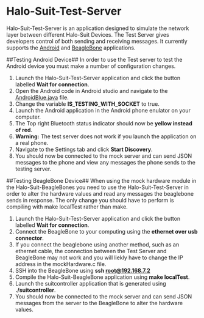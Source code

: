 # Halo-Suit-Test-Server
Halo-Suit-Test-Server is an application designed to simulate the network layer between different Halo-Suit Devices. The Test Server gives developers control of both sending and receiving messages.
It currently supports the [Android](https://github.com/SFU-Embedded-Cosplay/Halo-Suit-Android) and [BeagleBone](https://github.com/SFU-Embedded-Cosplay/Halo-Suit-BeagleBone) applications.

##Testing Android Device##
In order to use the Test server to test the Android device you must make a number of configuration changes.

1. Launch the Halo-Suit-Test-Server application and click the button labelled **Wait for connection**.
2. Open the Android code in Android studio and navigate to the [AndroidBlue.java](https://github.com/SFU-Embedded-Cosplay/Halo-Suit-Android/blob/master/app/src/main/java/com/haloproject/bluetooth/AndroidBlue.java) file.
3. Change the variable **IS_TESTING_WITH_SOCKET** to true.
4. Launch the Android application in the Android phone enulator on your computer. 
 1. The Top right Bluetooth status indicator should now be **yellow instead of red**.
 2. **Warning:** The test server does not work if you launch the application on a real phone.
5. Navigate to the Settings tab and click **Start Discovery**.
6. You should now be connected to the mock server and can send JSON messages to the phone and view any messages the phone sends to the testing server.

##Testing BeagleBone Device##
When using the mock hardware module in the Halo-Suit-BeagleBones you need to use the Halo-Suit-Test-Server in order to alter the hardware values and read any messages the beaglebone sends in response.  The only change you should have to perform is compiling with make localTest rather than make.

1. Launch the Halo-Suit-Test-Server application and click the button labelled **Wait for connection**.
2. Connect the BeagleBone to your computing using the **ethernet over usb connector**.
 1. If you connect the beaglebone using another method, such as an ethernet cable, the connection between the Test Server and BeagleBone may not work and you will liekly have to change the IP address in the mockHardware.c file.
3. SSH into the BeagleBone using **ssh root@192.168.7.2**
4. Compile the Halo-Suit-BeagleBone application using **make localTest**.
5. Launch the suitcontroller application that is generated using **./suitcontroller**.
6. You should now be connected to the mock server and can send JSON messages from the server to the BeagleBone to alter the hardware values.  
